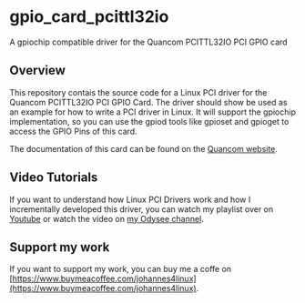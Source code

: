 # gpio_card_pcittl32io
A gpiochip compatible driver for the Quancom PCITTL32IO PCI GPIO card

## Overview

This repository contais the source code for a Linux PCI driver for the Quancom PCITTL32IO PCI GPIO Card. The driver should show be used as an example for how to write a PCI driver in Linux. It will support the gpiochip implementation, so you can use the gpiod tools like gpioset and gpioget to access the GPIO Pins of this card.

The documentation of this card can be found on the [Quancom website]([http://quancom.de/qprod01/deu/pb/pci_io_card.htm](http://quancom.de/qprod01/deu/files/manual_deutsch_pcittl32io_pcittl64io.pdf/$file/Manual_deutsch_PCITTL32IO_PCITTL64IO.pdf)).

## Video Tutorials

If you want to understand how Linux PCI Drivers work and how I incrementally developed this driver, you can watch my playlist over on [Youtube](https://www.youtube.com/watch?v=454KPcO95jY&list=PLCGpd0Do5-I3HkdOJ6SaFwNJgAcj8cDAh) or watch the video on [my Odysee channel](https://odysee.com/@Johannes4GNU_Linux:9).

## Support my work

If you want to support my work, you can buy me a coffe on [https://www.buymeacoffee.com/johannes4linux](https://www.buymeacoffee.com/johannes4linux).
